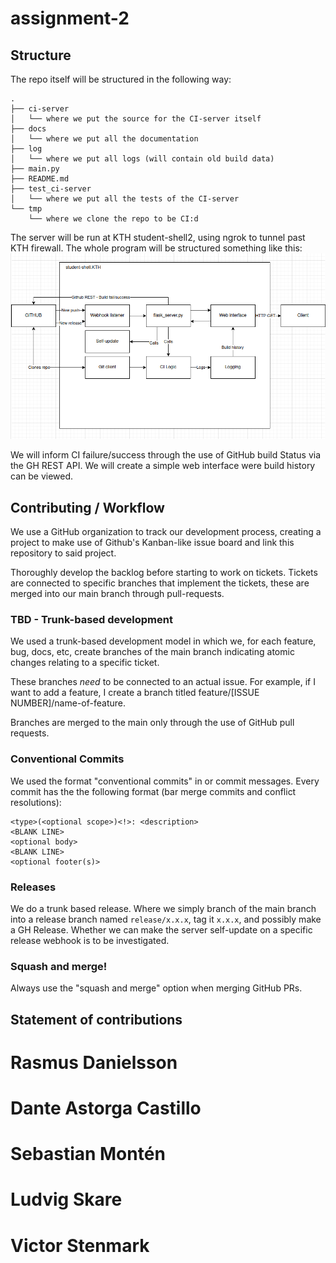 # assignment-2

## Structure
The repo itself will be structured in the following way:

```
.
├── ci-server
│   └── where we put the source for the CI-server itself 
├── docs
│   └── where we put all the documentation 
├── log
│   └── where we put all logs (will contain old build data)
├── main.py
├── README.md
├── test_ci-server
│   └── where we put all the tests of the CI-server
└── tmp
    └── where we clone the repo to be CI:d 

```

The server will be run at KTH student-shell2, using ngrok to tunnel past
KTH firewall. The whole program will be structured something like this:
![Failed to load file!](docs/img/structure.png)

We will inform CI failure/success through the use of GitHub build Status
via the GH REST API. We will create a simple web interface were build 
history can be viewed.

## Contributing / Workflow
We use a GitHub organization to track our development process, creating a project
to make use of Github's Kanban-like issue board and link this repository to said 
project. 

Thoroughly develop the backlog before starting to work on tickets.
Tickets are connected to specific branches that implement the tickets, these are
merged into our main branch through pull-requests.

### TBD - Trunk-based development
We used a trunk-based development model in which we, for each feature, bug, docs, etc,
create branches of the main branch indicating atomic changes relating to a specific
ticket. 

These branches *need* to be connected to an actual issue. For example, if I want
to add a feature, I create a branch titled feature/[ISSUE NUMBER]/name-of-feature.

Branches are merged to the main only through the use of GitHub pull requests.

### Conventional Commits
We used the format "conventional commits" in or commit messages. Every commit has the 
the following format (bar merge commits and conflict resolutions):

```
<type>(<optional scope>)<!>: <description>
<BLANK LINE>
<optional body>
<BLANK LINE>
<optional footer(s)>
```

### Releases
We do a trunk based release. Where we simply branch of the main branch into a release 
branch named `release/x.x.x`, tag it `x.x.x`, and possibly make a GH Release. Whether
we can make the server self-update on a specific release webhook is to be investigated.


### Squash and merge!
Always use the "squash and merge" option when merging GitHub PRs.


## Statement of contributions

# Rasmus Danielsson

# Dante Astorga Castillo

# Sebastian Montén

# Ludvig Skare

# Victor Stenmark
